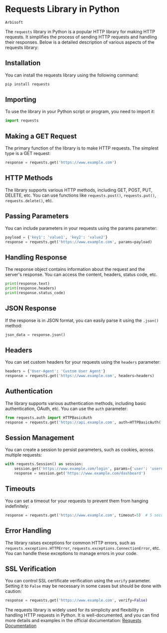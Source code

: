 # Requests Library in Python
`Arbisoft`

The `requests` library in Python is a popular HTTP library for making HTTP requests. It simplifies the process of sending HTTP requests and handling their responses. Below is a detailed description of various aspects of the requests library:

## Installation
You can install the requests library using the following command:
```bash
pip install requests
```

## Importing
To use the library in your Python script or program, you need to import it:
```python
import requests
```

## Making a GET Request
The primary function of the library is to make HTTP requests. The simplest type is a GET request:
```python
response = requests.get('https://www.example.com')
```

## HTTP Methods
The library supports various HTTP methods, including GET, POST, PUT, DELETE, etc. You can use functions like `requests.post()`, `requests.put()`, `requests.delete()`, etc.

## Passing Parameters
You can include parameters in your requests using the params parameter:
```python
payload = {'key1': 'value1', 'key2': 'value2'}
response = requests.get('https://www.example.com', params=payload)
```
## Handling Response
The response object contains information about the request and the server's response. You can access the content, headers, status code, etc.
```python
print(response.text)
print(response.headers)
print(response.status_code)
```

## JSON Response
If the response is in JSON format, you can easily parse it using the `.json()` method:
```python
json_data = response.json()
```

## Headers
You can set custom headers for your requests using the `headers` parameter:
```python
headers = {'User-Agent': 'Custom User Agent'}
response = requests.get('https://www.example.com', headers=headers)
```

## Authentication
The library supports various authentication methods, including basic authentication, OAuth, etc. You can use the `auth` parameter:
```python
from requests.auth import HTTPBasicAuth
response = requests.get('https://api.example.com', auth=HTTPBasicAuth('username', 'password'))
```

## Session Management
You can create a session to persist parameters, such as cookies, across multiple requests:
```python
with requests.Session() as session:
    session.get('https://www.example.com/login', params={'user': 'username', 'password': 'password'})
    response = session.get('https://www.example.com/dashboard')
```

## Timeouts
You can set a timeout for your requests to prevent them from hanging indefinitely:
```python
response = requests.get('https://www.example.com', timeout=5)  # 5 seconds timeout
```

## Error Handling
The library raises exceptions for common HTTP errors, such as `requests.exceptions.HTTPError`, `requests.exceptions.ConnectionError`, etc. You can handle these exceptions to manage errors in your code.

## SSL Verification
You can control SSL certificate verification using the `verify` parameter. Setting it to `False` may be necessary in some cases but should be done with caution:
```python
response = requests.get('https://www.example.com', verify=False)
```

The requests library is widely used for its simplicity and flexibility in handling HTTP requests in Python. It is well-documented, and you can find more details and examples in the official documentation: [Requests Documentation](https://requests.readthedocs.io/en/latest/)